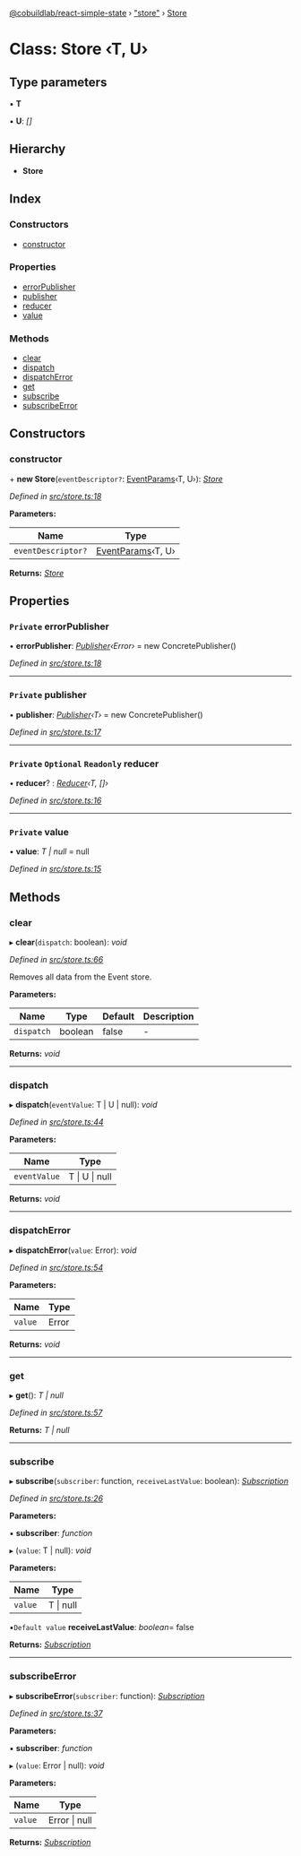 [@cobuildlab/react-simple-state](../README.md) › ["store"](../modules/_store_.md) › [Store](_store_.store.md)

# Class: Store ‹**T, U**›

## Type parameters

▪ **T**

▪ **U**: *[]*

## Hierarchy

* **Store**

## Index

### Constructors

* [constructor](_store_.store.md#constructor)

### Properties

* [errorPublisher](_store_.store.md#private-errorpublisher)
* [publisher](_store_.store.md#private-publisher)
* [reducer](_store_.store.md#private-optional-readonly-reducer)
* [value](_store_.store.md#private-value)

### Methods

* [clear](_store_.store.md#clear)
* [dispatch](_store_.store.md#dispatch)
* [dispatchError](_store_.store.md#dispatcherror)
* [get](_store_.store.md#get)
* [subscribe](_store_.store.md#subscribe)
* [subscribeError](_store_.store.md#subscribeerror)

## Constructors

###  constructor

\+ **new Store**(`eventDescriptor?`: [EventParams](../modules/_store_.md#eventparams)‹T, U›): *[Store](_store_.store.md)*

*Defined in [src/store.ts:18](https://github.com/cobuildlab/react-simple-state/blob/fe49677/src/store.ts#L18)*

**Parameters:**

Name | Type |
------ | ------ |
`eventDescriptor?` | [EventParams](../modules/_store_.md#eventparams)‹T, U› |

**Returns:** *[Store](_store_.store.md)*

## Properties

### `Private` errorPublisher

• **errorPublisher**: *[Publisher](../interfaces/_pub_sub_.publisher.md)‹Error›* = new ConcretePublisher()

*Defined in [src/store.ts:18](https://github.com/cobuildlab/react-simple-state/blob/fe49677/src/store.ts#L18)*

___

### `Private` publisher

• **publisher**: *[Publisher](../interfaces/_pub_sub_.publisher.md)‹T›* = new ConcretePublisher()

*Defined in [src/store.ts:17](https://github.com/cobuildlab/react-simple-state/blob/fe49677/src/store.ts#L17)*

___

### `Private` `Optional` `Readonly` reducer

• **reducer**? : *[Reducer](../modules/_event_.md#reducer)‹T, []›*

*Defined in [src/store.ts:16](https://github.com/cobuildlab/react-simple-state/blob/fe49677/src/store.ts#L16)*

___

### `Private` value

• **value**: *T | null* = null

*Defined in [src/store.ts:15](https://github.com/cobuildlab/react-simple-state/blob/fe49677/src/store.ts#L15)*

## Methods

###  clear

▸ **clear**(`dispatch`: boolean): *void*

*Defined in [src/store.ts:66](https://github.com/cobuildlab/react-simple-state/blob/fe49677/src/store.ts#L66)*

Removes all data from the Event store.

**Parameters:**

Name | Type | Default | Description |
------ | ------ | ------ | ------ |
`dispatch` | boolean | false | -  |

**Returns:** *void*

___

###  dispatch

▸ **dispatch**(`eventValue`: T | U | null): *void*

*Defined in [src/store.ts:44](https://github.com/cobuildlab/react-simple-state/blob/fe49677/src/store.ts#L44)*

**Parameters:**

Name | Type |
------ | ------ |
`eventValue` | T &#124; U &#124; null |

**Returns:** *void*

___

###  dispatchError

▸ **dispatchError**(`value`: Error): *void*

*Defined in [src/store.ts:54](https://github.com/cobuildlab/react-simple-state/blob/fe49677/src/store.ts#L54)*

**Parameters:**

Name | Type |
------ | ------ |
`value` | Error |

**Returns:** *void*

___

###  get

▸ **get**(): *T | null*

*Defined in [src/store.ts:57](https://github.com/cobuildlab/react-simple-state/blob/fe49677/src/store.ts#L57)*

**Returns:** *T | null*

___

###  subscribe

▸ **subscribe**(`subscriber`: function, `receiveLastValue`: boolean): *[Subscription](../interfaces/_pub_sub_.subscription.md)*

*Defined in [src/store.ts:26](https://github.com/cobuildlab/react-simple-state/blob/fe49677/src/store.ts#L26)*

**Parameters:**

▪ **subscriber**: *function*

▸ (`value`: T | null): *void*

**Parameters:**

Name | Type |
------ | ------ |
`value` | T &#124; null |

▪`Default value`  **receiveLastValue**: *boolean*= false

**Returns:** *[Subscription](../interfaces/_pub_sub_.subscription.md)*

___

###  subscribeError

▸ **subscribeError**(`subscriber`: function): *[Subscription](../interfaces/_pub_sub_.subscription.md)*

*Defined in [src/store.ts:37](https://github.com/cobuildlab/react-simple-state/blob/fe49677/src/store.ts#L37)*

**Parameters:**

▪ **subscriber**: *function*

▸ (`value`: Error | null): *void*

**Parameters:**

Name | Type |
------ | ------ |
`value` | Error &#124; null |

**Returns:** *[Subscription](../interfaces/_pub_sub_.subscription.md)*
